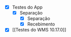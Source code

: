 
- [x] Testes do App
	- [x] Separação
		- [x] Separação
		- [x] Recebimento
- [x] [[Testes do WMS 10.17.0]]